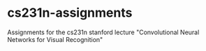 # cs231n-assignments
Assignments for the cs231n stanford lecture "Convolutional Neural Networks for Visual Recognition"
